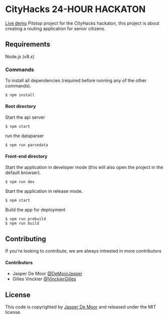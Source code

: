 # CityHacks 24-HOUR HACKATON
[Live demo](https://cityhacks.finestevents.org/)
Pitstop project for the CityHacks hackaton, this project is about creating a routing application for senior citizens.

## Requirements
Node.js (v8.x)

### Commands
To install all dependencies (required before running any of the other commands).
```
$ npm install
```
#### Root directory
Start the api server
```
$ npm start
```
run the dataparser
```
$ npm run parsedata
```
#### Front-end directory
Start the application in developer mode (this will also open the project in the default browser).
```
$ npm run dev
```
Start the application in release mode.
```
$ npm start
```
Build the app for deployment
```
$ npm run prebuild
$ npm run build
```

## Contributing
If you're looking to contribute, we are always intrested in more contributors
#### Contributors
* Jasper De Moor [@DeMoorJasper](https://github.com/DeMoorJasper)
* Gilles Vinckier [@VinckierGilles](https://github.com/VinckierGilles)

## License
This code is copyrighted by [Jasper De Moor](https://github.com/DeMoorJasper) and released under the MIT license.